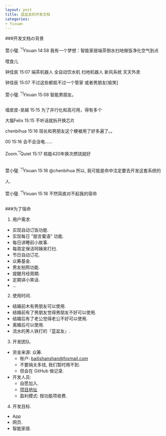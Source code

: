 ```yaml
---
layout: post
title: 蓝盆友的开发文档
categories:
- Yixuan
---
```


###开发文档の背景

萱小璧. ོYixuan 14:58
我有一个梦想：智能家居端茶倒水扫地做饭净化空气到点喂食儿

钟佳辰 15:07
端茶机器人 全自动饮水机 扫地机器人 新风系统 天天外卖

钟佳辰 15:07
不过这些都抵不过一个管家 或者男朋友[偷笑]

萱小璧. ོYixuan 15:08
智能男朋友。

墙皮皮-吴越 15:15
为了并行化和高可用，得有多个

大猫Felix 15:15
不听话就拆开换芯片

chenbihua 15:16
班长和男朋友这个梗被用了好多遍了。。

00 15:16
会不会没电……

Zoom.ོQuiet 15:17
核能420年换次燃烧就好

萱小璧. ོYixuan 15:18
@chenbihua 所以, 我可能是命中注定要去开发这套系统的人.

萱小璧. ོYixuan 15:18
不然简直对不起我的宿命

###为了宿命

1. 用户需求.
  * 实现自动订饭功能.
  * 实现每日 "甜言蜜语" 功能.
  * 每日讲睡前小故事.
  * 每周定保洁阿姨来打扫.
  * 节日自动订花.
  * 众筹基金.
  * 男友拍照功能.
  * 提醒月经周期.
  * 定期讲小笑话.
  * ...

2. 使用时间.
  * 结婚前木有男朋友可以使用.
  * 结婚前有了男朋友觉得男朋友不好可以使用.
  * 结婚后有了老公觉得老公不好可以使用.
  * 离婚后可以使用.
  * 流水的男人铁打的『蓝盆友』.

3. 开发团队.
  * 资金来源: 众筹.
    * 账户: bailishanshan@foxmail.com
    * 不要捐太多钱, 我们暂时用不到.
    * 但会在 GitHub 做记录.
  * 开发人员:
    * 自愿加入.
    * [项目地址](https://github.com/YixuanFranco/yourboyfriend)
    * 盈利模式: 按功能项收费.

4. 开发目标.
  * App
  * 网页.
  * 智能家居.
